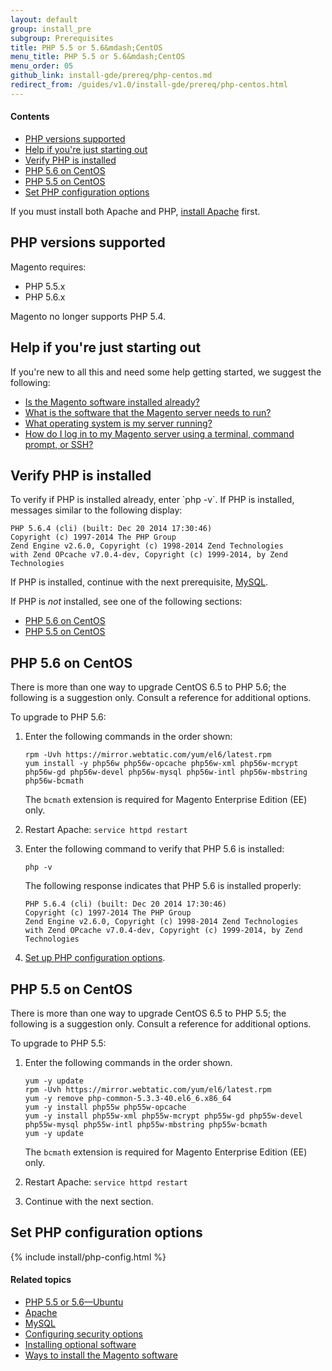 ```yaml
---
layout: default
group: install_pre
subgroup: Prerequisites
title: PHP 5.5 or 5.6&mdash;CentOS
menu_title: PHP 5.5 or 5.6&mdash;CentOS
menu_order: 05
github_link: install-gde/prereq/php-centos.md
redirect_from: /guides/v1.0/install-gde/prereq/php-centos.html
---
```


<!-- This topic is referred to from Magento 2 code! Don't change the URL without informing engineering! -->
<!-- Referring file: README.md owned by core -->


<h4 id="instgde-php-prereq-contents">Contents</h4>

*	<a href="#php-support">PHP versions supported</a>
*	<a href="#php-centos-help-beginner">Help if you're just starting out</a>
*	<a href="#centos-verify-php">Verify PHP is installed</a>
*	<a href="#instgde-prereq-php56-install-centos">PHP 5.6 on CentOS</a>
*	<a href="#instgde-prereq-php55-install-centos">PHP 5.5 on CentOS</a>
*	<a href="#instgde-prereq-timezone">Set PHP configuration options</a>

<div class="bs-callout bs-callout-info" id="info">
<span class="glyphicon-class">
  <p>If you must install both Apache and PHP, <a href="{{ site.gdeurl }}install-gde/prereq/apache.html">install Apache</a> first.</p></span>
</div>

<h2 id="php-support">PHP versions supported</h2>

Magento requires:

*	PHP 5.5.x
*	PHP 5.6.x 

<div class="bs-callout bs-callout-info" id="info">
<span class="glyphicon-class">
  <p>Magento no longer supports PHP 5.4.</p></span>
</div>

<h2 id="php-centos-help-beginner">Help if you're just starting out</h2>
If you're new to all this and need some help getting started, we suggest the following:

*	<a href="{{ site.gdeurl }}install-gde/basics/basics_magento-installed.html">Is the Magento software installed already?</a>
*	<a href="{{ site.gdeurl }}install-gde/basics/basics_software.html">What is the software that the Magento server needs to run?</a>
*	<a href="{{ site.gdeurl }}install-gde/basics/basics_os-version.html">What operating system is my server running?</a>
*	<a href="{{ site.gdeurl }}install-gde/basics/basics_login.html">How do I log in to my Magento server using a terminal, command prompt, or SSH?</a>

<h2 id="centos-verify-php">Verify PHP is installed</h2>
To verify if PHP is installed already, enter `php -v`. If PHP is installed, messages similar to the following display:

	PHP 5.6.4 (cli) (built: Dec 20 2014 17:30:46)
	Copyright (c) 1997-2014 The PHP Group
	Zend Engine v2.6.0, Copyright (c) 1998-2014 Zend Technologies
    with Zend OPcache v7.0.4-dev, Copyright (c) 1999-2014, by Zend Technologies

If PHP is installed, continue with the next prerequisite, <a href="{{ site.gdeurl }}install-gde/prereq/mysql.html">MySQL</a>.

If PHP is *not* installed, see one of the following sections:

*	<a href="#instgde-prereq-php56-install-centos">PHP 5.6 on CentOS</a>
*	<a href="#instgde-prereq-php55-install-centos">PHP 5.5 on CentOS</a>

<h2 id="instgde-prereq-php56-install-centos">PHP 5.6 on CentOS</h2>
There is more than one way to upgrade CentOS 6.5 to PHP 5.6; the following is a suggestion only. Consult a reference for additional options.

To upgrade to PHP 5.6:

1.	Enter the following commands in the order shown:

		rpm -Uvh https://mirror.webtatic.com/yum/el6/latest.rpm
		yum install -y php56w php56w-opcache php56w-xml php56w-mcrypt php56w-gd php56w-devel php56w-mysql php56w-intl php56w-mbstring php56w-bcmath

	<div class="bs-callout bs-callout-info" id="info">
  		<p>The <code>bcmath</code> extension is required for Magento Enterprise Edition (EE) only.</p>
	</div>

2.	Restart Apache: `service httpd restart`

2.	Enter the following command to verify that PHP 5.6 is installed:

		php -v

	The following response indicates that PHP 5.6 is installed properly:

		PHP 5.6.4 (cli) (built: Dec 20 2014 17:30:46)
		Copyright (c) 1997-2014 The PHP Group
		Zend Engine v2.6.0, Copyright (c) 1998-2014 Zend Technologies
    	with Zend OPcache v7.0.4-dev, Copyright (c) 1999-2014, by Zend Technologies

3.	<a href="#instgde-prereq-timezone">Set up PHP configuration options</a>.

<h2 id="instgde-prereq-php55-install-centos">PHP 5.5 on CentOS</h2>
There is more than one way to upgrade CentOS 6.5 to PHP 5.5; the following is a suggestion only. Consult a reference for additional options.

To upgrade to PHP 5.5:

1.	Enter the following commands in the order shown.

		yum -y update
		rpm -Uvh https://mirror.webtatic.com/yum/el6/latest.rpm
		yum -y remove php-common-5.3.3-40.el6_6.x86_64
		yum -y install php55w php55w-opcache
		yum -y install php55w-xml php55w-mcrypt php55w-gd php55w-devel php55w-mysql php55w-intl php55w-mbstring php55w-bcmath
		yum -y update

	<div class="bs-callout bs-callout-info" id="info">
  		<p>The <code>bcmath</code> extension is required for Magento Enterprise Edition (EE) only.</p>
	</div>

2.	Restart Apache: `service httpd restart`

3.	Continue with the next section.

<h2 id="instgde-prereq-timezone">Set PHP configuration options</h2>
{% include install/php-config.html %}


#### Related topics

*	<a href="{{ site.gdeurl }}install-gde/prereq/php-ubuntu.html">PHP 5.5 or 5.6&mdash;Ubuntu</a>
*	<a href="{{ site.gdeurl }}install-gde/prereq/apache.html">Apache</a>
*	<a href="{{ site.gdeurl }}install-gde/prereq/mysql.html">MySQL</a>
*	<a href="{{ site.gdeurl }}install-gde/prereq/security.html">Configuring security options</a>
*	<a href="{{ site.gdeurl }}install-gde/prereq/optional.html">Installing optional software</a>
*	<a href="{{ site.gdeurl }}install-gde/install/pre-install.html">Ways to install the Magento software</a>
